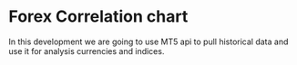 # Forex Correlation chart

In this development we are going to use MT5 api to pull historical data and use it for analysis currencies and indices.

